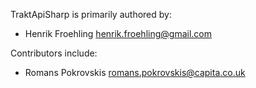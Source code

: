 TraktApiSharp is primarily authored by:

* Henrik Froehling <henrik.froehling@gmail.com>

Contributors include:

* Romans Pokrovskis <romans.pokrovskis@capita.co.uk>
